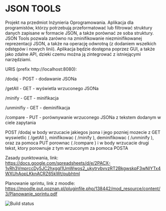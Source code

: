 # JSON TOOLS

Projekt na przedmiot Inżynieria Oprogramowania. Aplikacja dla programistów, którzy potrzebują przeformatować lub filtrować struktury danych zapisane w formacie JSON, a także porównać ze soba struktury. JSON Tools pozwala zarówno na zminifikowanie niezminifikowanej reprezentacji JSON, a także na operację odwrotną (z dodaniem wszelkich odstępów i nowych linii). Aplikacja będzie dostępna poprzez GUI, a także jako zdalne API, dzieki czemu można ją zintegrować z istniejącymi narzędziami.

URIS (prefix http://localhost:8080):

/dodaj - POST - dodawanie JSONa

/getAll - GET - wyświetla wrzuconego JSONa

/minify - GET - minifikacja

/unminifiy - GET - deminifikacja

/compare - PUT - porównywanie wrzuconego JSONa z tekstem dodanym w ciele zapytania

POST /dodaj w body wrzucacie jakiegos jsona i jego pozniej mozecie z GET wyswietlic ( /getAll ), minifikowac ( /minify ), deminifikowac ( /unminify ), oraz za pomoca PUT porownac ( /compare ) i w body wrzucacie drugi tekst, ktory porownuje z tym wrzuconym za pomoca POSTA

Zasady punktowania, link: https://docs.google.com/spreadsheets/d/e/2PACX-1vRh3VmprccDy5JC2hxggI1UmWwos2_ukytrvbvvzRT2BkgwskpF3wNIYTx4WXUhAopLKknACRZ65kWt/pubhtml

Planowanie sprintu, link z moodle: https://moodle.put.poznan.pl/pluginfile.php/138442/mod_resource/content/3/Planowanie_sprintu.pdf

![Build status](https://travis-ci.org/er713/IO_jsonTOOL.svg?branch=master)
